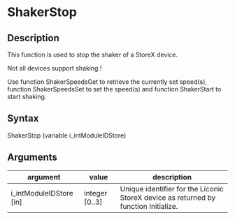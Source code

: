 # ShakerStop

## Description

This function is used to stop the shaker of a StoreX device.

Not all devices support shaking !

Use function ShakerSpeedsGet to retrieve the currently set speed(s), function ShakerSpeedsSet to set the speed(s) and function ShakerStart to start shaking.

## Syntax

ShakerStop (variable i\_intModuleIDStore)

## Arguments

| **argument**              | **value**       | **description**                                                                     |
| ------------------------- | --------------- | ----------------------------------------------------------------------------------- |
| i\_intModuleIDStore \[in] | integer \[0..3] | Unique identifier for the Liconic StoreX device as returned by function Initialize. |
